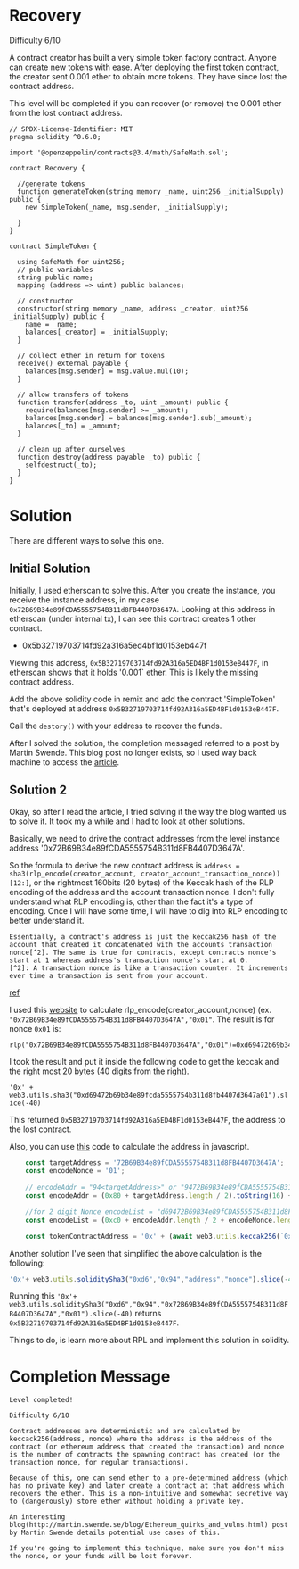 # Recovery
Difficulty 6/10

A contract creator has built a very simple token factory contract. Anyone can create new tokens with ease. After deploying the first token contract, the creator sent 0.001 ether to obtain more tokens. They have since lost the contract address.

This level will be completed if you can recover (or remove) the 0.001 ether from the lost contract address.

``` Solidity
// SPDX-License-Identifier: MIT
pragma solidity ^0.6.0;

import '@openzeppelin/contracts@3.4/math/SafeMath.sol';

contract Recovery {

  //generate tokens
  function generateToken(string memory _name, uint256 _initialSupply) public {
    new SimpleToken(_name, msg.sender, _initialSupply);
  
  }
}

contract SimpleToken {

  using SafeMath for uint256;
  // public variables
  string public name;
  mapping (address => uint) public balances;

  // constructor
  constructor(string memory _name, address _creator, uint256 _initialSupply) public {
    name = _name;
    balances[_creator] = _initialSupply;
  }

  // collect ether in return for tokens
  receive() external payable {
    balances[msg.sender] = msg.value.mul(10);
  }

  // allow transfers of tokens
  function transfer(address _to, uint _amount) public { 
    require(balances[msg.sender] >= _amount);
    balances[msg.sender] = balances[msg.sender].sub(_amount);
    balances[_to] = _amount;
  }

  // clean up after ourselves
  function destroy(address payable _to) public {
    selfdestruct(_to);
  }
}
```

# Solution
There are different ways to solve this one.

## Initial Solution
Initially, I used etherscan to solve this. After you create the instance, you receive the instance address, in my case `0x72B69B34e89fCDA5555754B311d8FB4407D3647A`. Looking at this address in etherscan (under internal tx), I can see this contract creates 1 other contract.

* 0x5b32719703714fd92a316a5ed4bf1d0153eb447f

Viewing this address, `0x5B32719703714fd92A316a5ED4BF1d0153eB447F`, in etherscan shows that it holds '0.001` ether. This is likely the missing contract address.

Add the above solidity code in remix and add the contract 'SimpleToken' that's deployed at address `0x5B32719703714fd92A316a5ED4BF1d0153eB447F`.

Call the `destory()` with your address to recover the funds.

After I solved the solution, the completion messaged referred to a post by Martin Swende. This blog post no longer exists, so I used way back machine to access the [article](https://web.archive.org/web/20180217184613/http://martin.swende.se/blog/Ethereum_quirks_and_vulns.html).

## Solution 2
Okay, so after I read the article, I tried solving it the way the blog wanted us to solve it. It took my a while and I had to look at other solutions.

Basically, we need to drive the contract addresses from the level instance address '0x72B69B34e89fCDA5555754B311d8FB4407D3647A'.
   
So the formula to derive the new contract address is `address = sha3(rlp_encode(creator_account, creator_account_transaction_nonce))[12:]`, or the rightmost 160bits (20 bytes) of the Keccak hash of the RLP encoding of the address and the account transaction nonce. I don't fully understand what RLP encoding is, other than the fact it's a type of encoding. Once I will have some time, I will have to dig into RLP encoding to better understand it.


```
Essentially, a contract's address is just the keccak256 hash of the account that created it concatenated with the accounts transaction nonce[^2]. The same is true for contracts, except contracts nonce's start at 1 whereas address's transaction nonce's start at 0.
[^2]: A transaction nonce is like a transaction counter. It increments ever time a transaction is sent from your account.
```
[ref](https://modex.tech/developers/idiana96/solidity-security-blog#keyless-eth)

I used this [website](https://toolkit.abdk.consulting/ethereum#rlp) to calculate rlp_encode(creator_account,nonce) (ex. `"0x72B69B34e89fCDA5555754B311d8FB4407D3647A","0x01"`. The result is for nonce `0x01` is:

```
rlp("0x72B69B34e89fCDA5555754B311d8FB4407D3647A","0x01")=0xd69472b69b34e89fcda5555754b311d8fb4407d3647a01
```

I took the result and put it inside the following code to get the keccak and the right most 20 bytes (40 digits from the right). 

`'0x' + web3.utils.sha3("0xd69472b69b34e89fcda5555754b311d8fb4407d3647a01").slice(-40)`

This returned `0x5B32719703714fd92A316a5ED4BF1d0153eB447F`, the address to the lost contract.

Also, you can use [this](https://github.com/nikeshnazareth/ethernaut-attempt/blob/master/migrations/level18.js) code to calculate the address in javascript.

``` Javascript
    const targetAddress = '72B69B34e89fCDA5555754B311d8FB4407D3647A';
    const encodeNonce = '01';
    
    // encodeAddr = "94<targetAddress>" or "9472B69B34e89fCDA5555754B311d8FB4407D3647A" 
    const encodeAddr = (0x80 + targetAddress.length / 2).toString(16) + targetAddress;

    //for 2 digit Nonce encodeList = "d69472B69B34e89fCDA5555754B311d8FB4407D3647A01"
    const encodeList = (0xc0 + encodeAddr.length / 2 + encodeNonce.length / 2).toString(16) + encodeAddr + encodeNonce;

    const tokenContractAddress = '0x' + (await web3.utils.keccak256(`0x${encodeList}`)).slice(26); // skip '0x' + 12 bytes * 2 hex characters
```

Another solution I've seen that simplified the above calculation is the following:

``` Javascript
'0x'+ web3.utils.soliditySha3("0xd6","0x94","address","nonce").slice(-40)
```

Running this `'0x'+ web3.utils.soliditySha3("0xd6","0x94","0x72B69B34e89fCDA5555754B311d8FB4407D3647A","0x01").slice(-40)` returns `0x5B32719703714fd92A316a5ED4BF1d0153eB447F`.

Things to do, is learn more about RPL and implement this solution in solidity. 

# Completion Message
```
Level completed!

Difficulty 6/10

Contract addresses are deterministic and are calculated by keccack256(address, nonce) where the address is the address of the contract (or ethereum address that created the transaction) and nonce is the number of contracts the spawning contract has created (or the transaction nonce, for regular transactions).

Because of this, one can send ether to a pre-determined address (which has no private key) and later create a contract at that address which recovers the ether. This is a non-intuitive and somewhat secretive way to (dangerously) store ether without holding a private key.

An interesting blog(http://martin.swende.se/blog/Ethereum_quirks_and_vulns.html) post by Martin Swende details potential use cases of this.

If you're going to implement this technique, make sure you don't miss the nonce, or your funds will be lost forever.
```

